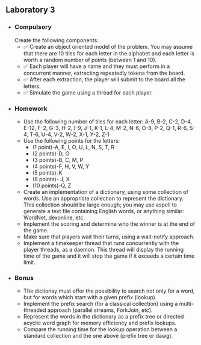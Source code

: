 <h2> Laboratory 3 </h2>
<ul>
  <li> <h3> Compulsory </h3> 
	Create the following components:
    <ul>
      <li> &#9989; Create an object oriented model of the problem. You may assume that there are 10 tiles for each letter in the alphabet and each letter is worth a random number of points (between 1 and 10). </li> 
      <li> &#9989; Each player will have a name and they must perform in a concurrent manner, extracting repeatedly tokens from the board. </li> 
      <li> &#9989; After each extraction, the player will submit to the board all the letters. </li> 
      <li> &#9989; Simulate the game using a thread for each player. </li> 
   </ul>
  </li>
  <li> <h3> Homework </h3> 
     <ul>
      <li> Use the following number of tiles for each letter: A-9, B-2, C-2, D-4, E-12, F-2, G-3, H-2, I-9, J-1, K-1, L-4, M-2, N-6, O-8, P-2, Q-1, R-6, S-4, T-6, U-4, V-2, W-2, X-1, Y-2, Z-1 </li> 
      <li> Use the following points for the letters:
	<ul>
		<li> (1 point)-A, E, I, O, U, L, N, S, T, R </li>
		<li> (2 points)-D, G </li>
		<li> (3 points)-B, C, M, P </li>
		<li> (4 points)-F, H, V, W, Y </li>
		<li> (5 points)-K </li>
		<li> (8 points)- J, X </li>
		<li> (10 points)-Q, Z </li>
	</ul>
     </li> 
      <li> Create an implementation of a dictionary, using some collection of words. Use an appropriate collection to represent the dictionary. This collection should be large enough; you may use aspell to generate a text file containing English words, or anything similar: WordNet, dexonline, etc. </li> 
      <li> Implement the scoring and determine who the winner is at the end of the game. </li> 
      <li> Make sure that players wait their turns, using a wait-notify approach. </li> 
      <li> Implement a timekeeper thread that runs concurrently with the player threads, as a daemon. This thread will display the running time of the game and it will stop the game if it exceeds a certain time limit. </li> 
    </ul>
  </li>
  <li> <h3> Bonus </h3> 
    <ul>
      <li> The dictionay must offer the possibility to search not only for a word, but for words which start with a given prefix (lookup). </li> 
      <li> Implement the prefix search (for a classical collection) using a multi-threaded approach (parallel streams, ForkJoin, etc). </li> 
      <li> Represent the words in the dictionary as a prefix tree or directed acyclic word graph for memory efficiency and prefix lookups. </li> 
      <li> Compare the running time for the lookup operation between a standard collection and the one above (prefix tree or dawg). </li> 
    </ul>
  </li>
 </ul>
